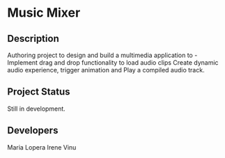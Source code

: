 # Music Mixer

## Description
Authoring project to design and build a multimedia application to -
  Implement drag and drop functionality to load audio clips
  Create dynamic audio experience, trigger animation and
  Play a compiled audio track.

## Project Status
Still in development.

## Developers
  Maria Lopera
  Irene Vinu
